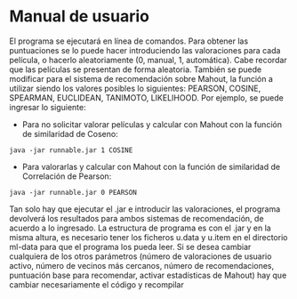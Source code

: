 # Manual de usuario
El programa se ejecutará en línea de comandos. Para obtener las puntuaciones se lo puede hacer
introduciendo las valoraciones para cada película, o hacerlo aleatoriamente (0, manual, 1,
automática). Cabe recordar que las películas se presentan de forma aleatoria. También se puede
modificar para el sistema de recomendación sobre Mahout, la función a utilizar siendo los valores
posibles lo siguientes: PEARSON, COSINE, SPEARMAN, EUCLIDEAN, TANIMOTO,
LIKELIHOOD. Por ejemplo, se puede ingresar lo siguiente:

+ Para no solicitar valorar películas y calcular con Mahout con la función de similaridad de Coseno:
```
java -jar runnable.jar 1 COSINE
```
+ Para valorarlas y calcular con Mahout con la función de similaridad de Correlación de Pearson:
```
java -jar runnable.jar 0 PEARSON
```
Tan solo hay que ejecutar el .jar e introducir las valoraciones, el programa devolverá los resultados
para ambos sistemas de recomendación, de acuerdo a lo ingresado.
La estructura de programa es con el .jar y en la misma altura, es necesario tener los ficheros u.data y
u.item en el directorio ml-data para que el programa los pueda leer.
Si se desea cambiar cualquiera de los otros parámetros (número de valoraciones de usuario activo,
número de vecinos más cercanos, número de recomendaciones, puntuación base para recomendar,
activar estadísticas de Mahout) hay que cambiar necesariamente
el código y recompilar
